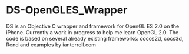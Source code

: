 DS-OpenGLES_Wrapper
===================

DS is an Objective C wrapper and framework for OpenGL ES 2.0 on the iPhone.
Currently a work in progress to help me learn OpenGL 2.0.
The code is based on several already existing frameworks: cocos2d, cocs3d, Rend and examples by ianterrell.com